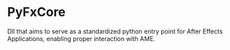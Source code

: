 # PyFxCore
Dll that aims to serve as a standardized python entry point for After Effects Applications, enabling proper interaction with AME.

